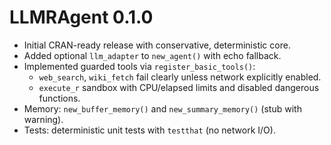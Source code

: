 LLMRAgent 0.1.0
================

- Initial CRAN-ready release with conservative, deterministic core.
- Added optional `llm_adapter` to `new_agent()` with echo fallback.
- Implemented guarded tools via `register_basic_tools()`:
  - `web_search`, `wiki_fetch` fail clearly unless network explicitly enabled.
  - `execute_r` sandbox with CPU/elapsed limits and disabled dangerous functions.
- Memory: `new_buffer_memory()` and `new_summary_memory()` (stub with warning).
- Tests: deterministic unit tests with `testthat` (no network I/O).

